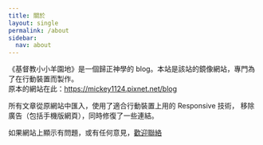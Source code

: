 ```yaml
---
title: 關於
layout: single
permalink: /about
sidebar:
  nav: about
---
```


《基督教小小羊園地》是一個歸正神學的 blog。本站是該站的鏡像網站，專門為了在行動裝置而製作。  
原本的網站在此：https://mickey1124.pixnet.net/blog

所有文章從原網站中匯入，使用了適合行動裝置上用的 Responsive 技術，
移除廣告（包括手機版網頁），同時修復了一些連結。

如果網站上顯示有問題，或有任何意見，[歡迎聯絡](mailto:eiekenhung@gmail.com)